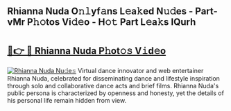 ## Rhianna Nuda O𝚗𝚕yf𝚊ns L𝚎a𝚔ed N𝚞𝚍es - Part-vMr P𝚑𝚘tos Vi𝚍𝚎o - H𝚘𝚝 Part L𝚎a𝚔s IQurh

# <h2><a href="http://kf3zh4n.oniu.top/?m=Rhianna+Nuda">🔗👉 🔴 Rhianna Nuda P𝚑ot𝚘𝚜 V𝚒d𝚎o</a></h2>

[![Rhianna Nuda Nu𝚍e𝚜](https://i.imgur.com/0qMVB7G.gif)](http://kf3zh4n.oniu.top/?m=Rhianna+Nuda)
Virtual dance innovator and web entertainer Rhianna Nuda, celebrated for disseminating dance and lifestyle inspiration through solo and collaborative dance acts and brief films. Rhianna Nuda's public persona is characterized by openness and honesty, yet the details of his personal life remain hidden from view.  
